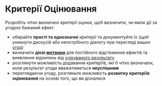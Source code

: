 # Критерії Оцінювання

<summary>
Розробіть чітко визначені критерії оцінки, щоб визначити, чи мали дії за угодою бажаний ефект.
</summary>

- обирайте **прості та однозначні** критерії та документуйте їх (щоб уникнути дискусій або непотрібного діалогу при перегляді ваших [угод](glossary:agreement))
- визначити **дієві [метрики](glossary:metric)** для постійного відстеження ефектів та виявлення відхилень від [очікуваного результату](glossary:intended-outcome)
- розглянути можливість додавання критеріїв, які б чітко визначали, коли результат угоди вважатиметься **неуспішним**
- переглядаючи угоду, розгляньте можливість **розвитку критеріїв оцінювання** на основі того, що ви дізналися